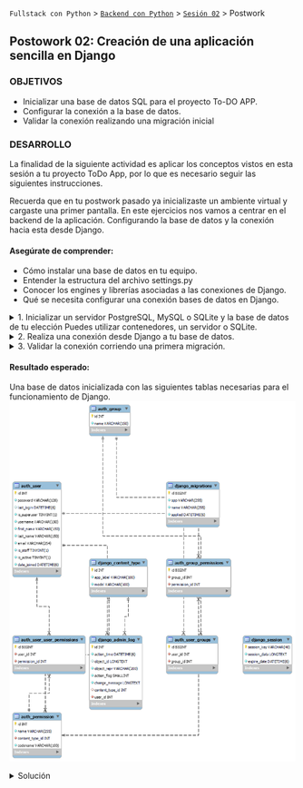 `Fullstack con Python` > [`Backend con Python`](../../Readme.md) > [`Sesión 02`](../Readme.md) > Postwork
## Postowork 02: Creación de una aplicación sencilla en Django

### OBJETIVOS
- Inicializar una base de datos SQL para el proyecto To-DO APP.
- Configurar la conexión a la base de datos.
- Validar la conexión realizando una migración inicial

### DESARROLLO
La finalidad de la siguiente actividad es aplicar los conceptos vistos en esta sesión a tu proyecto ToDo App, por lo que es necesario seguir las siguientes instrucciones.

Recuerda que en tu postwork pasado ya inicializaste un ambiente virtual y cargaste una primer pantalla. En este ejercicios nos vamos a centrar en el backend de la aplicación. Configurando la base de datos y la conexión hacia esta desde Django.

#### Asegúrate de comprender:
- Cómo instalar una base de datos en tu equipo.
- Entender la estructura del archivo settings.py
- Conocer los engines y librerías asociadas a las conexiones de Django.
- Qué se necesita configurar una conexión bases de datos en Django.

<details><summary>
1. Inicializar un servidor PostgreSQL, MySQL o SQLite y la base de datos de tu elección Puedes utilizar contenedores, un servidor o SQLite.
</summary>
Instala la base de datos de tu preferencia. Es importante que verifiques que el usuario exista y tenga los permisos adecuados. Además debe de estar expuesta y accesible mediante el host y los puertos que Django espera recibir en el string de conexión.
</details>


<details><summary>
2. Realiza una conexión desde Django a tu base de datos.

</summary>
Para lograr esto debes de instalar el modulo de conexión a base de datos que corresponda al engine que decidiste usar. Estos se instalan con `pip` dentro del entorno virtual donde ejecutas la app.

Posteriormente modifica el archivo settings.py para copiar los parámetros de conexión de la base que configuraste anteriormente.
</details>


<details><summary>
3. Validar la conexión corriendo una primera migración.

</summary>
Una vez configurada la conexión puedes verificarla haciendo la migración inicial. Recuerda que las opciones a tu disposición están asociadas a `python manage.py`
</details>

#### Resultado esperado:

Una base de datos inicializada con las siguientes tablas necesarias para el funcionamiento de Django.
   ![](img/img1.png)


<details>
<summary>
Solución</summary>

1. Inicializar un servidor PostgreSQL, MySQL o SQLite y la base de datos de tu elección Puedes utilizar contenedores, un servidor o SQLite.

Este paso dependerá del servicio que se haya elegido. Como referencia utilizar los ejemplos de la sesión

2. Realiza una conexión desde Django a tu base de datos.

La conexión de la base de datos debe especificarse en el archivo settings.py


```python
DATABASES = {
    'default': {
        'ENGINE': 'django.db.backends.postgresql_psycopg2',
        'NAME': 'db_name',
        'USER': 'postgres',
        'PASSWORD': 'postgres',
        'HOST': 'localhost',
        'PORT': '', # default is 5432
    }
}
```

3. Validar la conexión corriendo una primera migración.

Se valida la conexión con:

```console
python manage.py migrate
```
adicionalmente se pueden usar los parametros makemigrations:

```console
python manage.py makemigrations nombre
``

para dar nombre a una migración. y SQLmigrate pare ver las operaciones.

```console
python manage.py makemigrations nombre
```


</details>